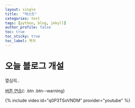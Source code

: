 ```yaml
---
layout: single
title:  "테스트"
categories: test
tags: [python, blog, jekyll]
author_profile: false
toc: true
toc_sticky: true
toc_label: 목차
---
```


# 오늘 블로그 개설

열심히..

[버튼 연습](https://google.com){: .btn .btn--warning}

{% include video id="q0P3TSoVNDM" provider="youtube" %}